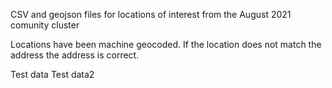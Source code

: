 CSV and geojson files for locations of interest from the August 2021 comunity cluster

Locations have been machine geocoded. If the location does not match the address the address is correct.

Test data
Test data2